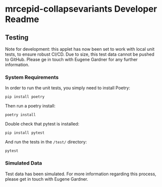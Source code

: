 # mrcepid-collapsevariants Developer Readme

## Testing

Note for development: this applet has now been set to work with local unit tests, to ensure
robust CI/CD. Due to size, this test data cannot be pushed to GitHub. Please ge in touch with 
Eugene Gardner for any further information.

### System Requirements

In order to run the unit tests, you simply need to install Poetry:

`pip install poetry`

Then run a poetry install: 

`poetry install`

Double check that pytest is installed: 

`pip install pytest`

And run the tests in the `/test/` directory:

`pytest`

### Simulated Data

Test data has been simulated. For more information regarding this process, please get in 
touch with Eugene Gardner.